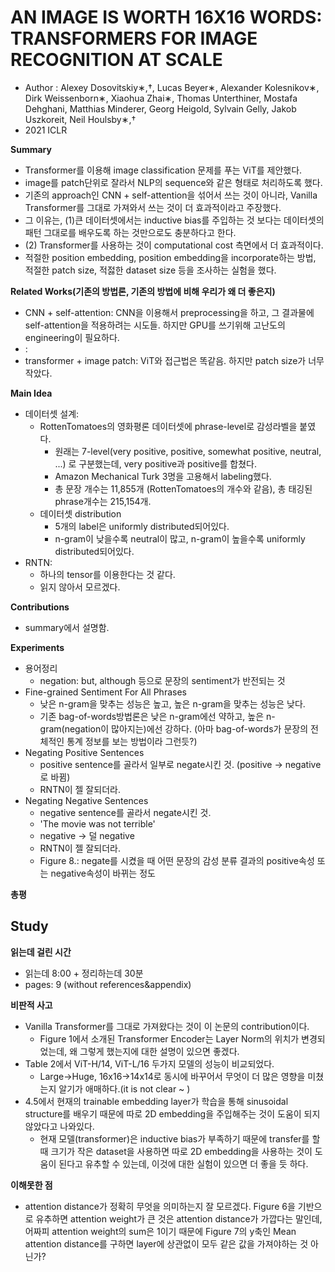 # AN IMAGE IS WORTH 16X16 WORDS: TRANSFORMERS FOR IMAGE RECOGNITION AT SCALE
- Author : Alexey Dosovitskiy∗,†, Lucas Beyer∗, Alexander Kolesnikov∗, Dirk Weissenborn∗, Xiaohua Zhai∗, Thomas Unterthiner, Mostafa Dehghani, Matthias Minderer, Georg Heigold, Sylvain Gelly, Jakob Uszkoreit, Neil Houlsby∗,†
- 2021 ICLR

**Summary**
- Transformer를 이용해 image classification 문제를 푸는 ViT를 제안했다.
- image를 patch단위로 잘라서 NLP의 sequence와 같은 형태로 처리하도록 했다.
- 기존의 approach인 CNN + self-attention을 섞어서 쓰는 것이 아니라, Vanilla Transformer를 그대로 가져와서 쓰는 것이 더 효과적이라고 주장했다.
- 그 이유는, (1)큰 데이터셋에서는 inductive bias를 주입하는 것 보다는 데이터셋의 패턴 그대로를 배우도록 하는 것만으로도 충분하다고 한다.
- (2) Transformer를 사용하는 것이 computational cost 측면에서 더 효과적이다.
- 적절한 position embedding, position embedding을 incorporate하는 방법, 적절한 patch size, 적젏한 dataset size 등을 조사하는 실험을 했다.

**Related Works(기존의 방법론, 기존의 방법에 비해 우리가 왜 더 좋은지)**
- CNN + self-attention: CNN을 이용해서 preprocessing을 하고, 그 결과물에 self-attention을 적용하려는 시도들. 하지만 GPU를 쓰기위해 고난도의 engineering이 필요하다.
- : 
- transformer + image patch: ViT와 접근법은 똑같음. 하지만 patch size가 너무 작았다.

**Main Idea**
- 데이터셋 설계: 
  - RottenTomatoes의 영화평론 데이터셋에 phrase-level로 감성라벨을 붙였다.
    - 원래는 7-level(very positive, positive, somewhat positive, neutral, ...) 로 구분했는데, very positive과 positive를 합쳤다.
    - Amazon Mechanical Turk 3명을 고용해서 labeling했다.
    - 총 문장 개수는 11,855개 (RottenTomatoes의 개수와 같음), 총 태깅된 phrase개수는 215,154개.
  - 데이터셋 distribution
    - 5개의 label은 uniformly distributed되어있다.
    - n-gram이 낮을수록 neutral이 많고, n-gram이 높을수록 uniformly distributed되어있다.
- RNTN: 
    - 하나의 tensor를 이용한다는 것 같다.
    - 읽지 않아서 모르겠다.

**Contributions**
- summary에서 설명함.

**Experiments**
- 용어정리
  - negation: but, although 등으로 문장의 sentiment가 반전되는 것
- Fine-grained Sentiment For All Phrases
  - 낮은 n-gram을 맞추는 성능은 높고, 높은 n-gram을 맞추는 성능은 낮다.
  - 기존 bag-of-words방법론은 낮은 n-gram에선 약하고, 높은 n-gram(negation이 많아지는)에선 강하다. (아마 bag-of-words가 문장의 전체적인 통계 정보를 보는 방법이라 그런듯?)
- Negating Positive Sentences
  - positive sentence를 골라서 일부로 negate시킨 것. (positive -> negative로 바뀜)
  - RNTN이 젤 잘되더라.
- Negating Negative Sentences
  - negative sentence를 골라서 negate시킨 것. 
  - 'The movie was not terrible'
  - negative -> 덜 negative
  - RNTN이 젤 잘되더라.
  - Figure 8.: negate를 시켰을 때 어떤 문장의 감성 분류 결과의 positive속성 또는 negative속성이 바뀌는 정도

**총평**


## Study

**읽는데 걸린 시간**
- 읽는데 8:00 + 정리하는데 30분
- pages: 9 (without references&appendix)

**비판적 사고**
- Vanilla Transformer를 그대로 가져왔다는 것이 이 논문의 contribution이다.
  - Figure 1에서 소개된 Transformer Encoder는 Layer Norm의 위치가 변경되었는데, 왜 그렇게 했는지에 대한 설명이 있으면 좋겠다.
- Table 2에서 ViT-H/14, ViT-L/16 두가지 모델의 성능이 비교되었다.
  - Large->Huge, 16x16->14x14로 동시에 바꾸어서 무엇이 더 많은 영향을 미쳤는지 알기가 애매하다.(it is not clear ~ )
- 4.5에서 현재의 trainable embedding layer가 학습을 통해 sinusoidal structure를 배우기 때문에 따로 2D embedding을 주입해주는 것이 도움이 되지 않았다고 나와있다.
  - 현재 모델(transformer)은 inductive bias가 부족하기 때문에 transfer를 할 때 크기가 작은 dataset을 사용하면 따로 2D embedding을 사용하는 것이 도움이 된다고 유추할 수 있는데, 이것에 대한 실험이 있으면 더 좋을 듯 하다.

**이해못한 점**
- attention distance가 정확히 무엇을 의미하는지 잘 모르겠다. Figure 6을 기반으로 유추하면 attention weight가 큰 것은 attention distance가 가깝다는 말인데, 어짜피 attention weight의 sum은 1이기 때문에 Figure 7의 y축인 Mean attention distance를 구하면 layer에 상관없이 모두 같은 값을 가져야하는 것 아닌가?
